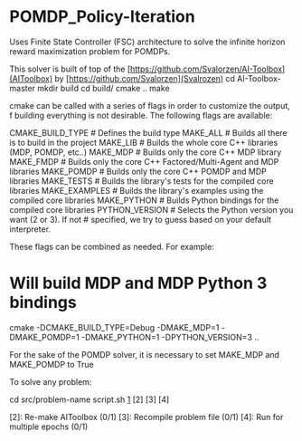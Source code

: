 # POMDP_Policy-Iteration
Uses Finite State Controller (FSC) architecture to solve the infinite horizon reward maximization problem for POMDPs.

This solver is built of top of the [https://github.com/Svalorzen/AI-Toolbox](AIToolbox) by [https://github.com/Svalorzen](Svalrozen)
  cd AI-Toolbox-master
  mkdir build
  cd build/
  cmake ..
  make
  
cmake can be called with a series of flags in order to customize the output, f building everything is not desirable. 
The following flags are available:


  CMAKE_BUILD_TYPE # Defines the build type
  MAKE_ALL         # Builds all there is to build in the project
  MAKE_LIB         # Builds the whole core C++ libraries (MDP, POMDP, etc..)
  MAKE_MDP         # Builds only the core C++ MDP library
  MAKE_FMDP        # Builds only the core C++ Factored/Multi-Agent and MDP libraries
  MAKE_POMDP       # Builds only the core C++ POMDP and MDP libraries
  MAKE_TESTS       # Builds the library's tests for the compiled core libraries
  MAKE_EXAMPLES    # Builds the library's examples using the compiled core libraries
  MAKE_PYTHON      # Builds Python bindings for the compiled core libraries
  PYTHON_VERSION   # Selects the Python version you want (2 or 3). If not
                   # specified, we try to guess based on your default interpreter.
                   
These flags can be combined as needed. For example:

  # Will build MDP and MDP Python 3 bindings
  cmake -DCMAKE_BUILD_TYPE=Debug -DMAKE_MDP=1 -DMAKE_POMDP=1 -DMAKE_PYTHON=1 -DPYTHON_VERSION=3 ..

For the sake of the POMDP solver, it is necessary to set MAKE_MDP and MAKE_POMDP to True
  
To solve any problem:

   cd src/problem-name
   script.sh [1] [2] [3] [4]
   
   [1]: problem-name
   [2]: Re-make AIToolbox (0/1)
   [3]: Recompile problem file (0/1)
   [4]: Run for multiple epochs (0/1)
